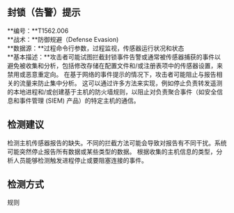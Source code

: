 ## 封锁（告警）提示  
**编号：**T1562.006  
**战术：**防御规避（Defense Evasion)  
**数据源：**过程命令行参数，过程监视，传感器运行状况和状态  
**基本描述：**攻击者可能试图拦截封锁事件告警或通常被传感器捕获的事件以避免被收集和分析，包括修改存储在配置文件和/或注册表项中的传感器设置，来禁用或恶意重定向。
在基于网络的事件提示的情况下，攻击者可能阻止与报告相关的流量来防止集中分析。 这可以通过许多方法来实现，例如停止负责转发遥测的本地进程和/或创建基于主机的防火墙规则，以阻止对负责聚合事件（如安全信息和事件管理 (SIEM) 产品）的特定主机的通信。  
## 检测建议  
检测主机传感器报告的缺失。不同的拦截方法可能会导致对报告有不同干扰。系统可能突然停止报告所有数据或某些类型的数据。 根据收集的主机信息的类型，分析人员能够检测触发进程停止或要阻塞连接的事件。  
## 检测方式  
规则